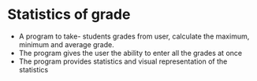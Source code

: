 # Statistics of grade
- A program to take- students grades from user, calculate the maximum, minimum and average grade.
- The program gives the user the ability to enter all the grades at once
- The program provides statistics and visual representation of the statistics
